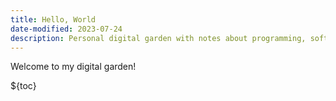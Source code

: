 ```yaml
---
title: Hello, World
date-modified: 2023-07-24
description: Personal digital garden with notes about programming, software and remote work.
---
```


Welcome to my digital garden!

${toc}
